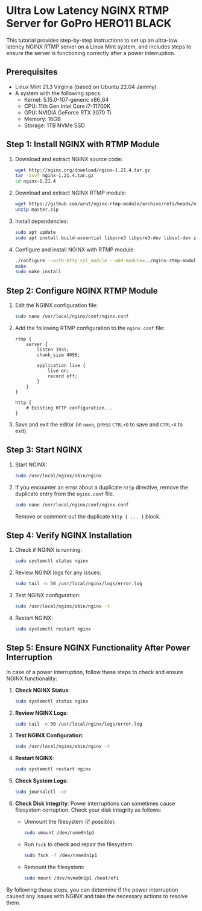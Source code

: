 # Ultra Low Latency NGINX RTMP Server for GoPro HERO11 BLACK

This tutorial provides step-by-step instructions to set up an ultra-low latency NGINX RTMP server on a Linux Mint system, and includes steps to ensure the server is functioning correctly after a power interruption.

## Prerequisites

- Linux Mint 21.3 Virginia (based on Ubuntu 22.04 Jammy)
- A system with the following specs:
  - Kernel: 5.15.0-107-generic x86_64
  - CPU: 11th Gen Intel Core i7-11700K
  - GPU: NVIDIA GeForce RTX 3070 Ti
  - Memory: 16GB
  - Storage: 1TB NVMe SSD

## Step 1: Install NGINX with RTMP Module

1. Download and extract NGINX source code:

    ```bash
    wget http://nginx.org/download/nginx-1.21.4.tar.gz
    tar -zxvf nginx-1.21.4.tar.gz
    cd nginx-1.21.4
    ```

2. Download and extract NGINX RTMP module:

    ```bash
    wget https://github.com/arut/nginx-rtmp-module/archive/refs/heads/master.zip
    unzip master.zip
    ```

3. Install dependencies:

    ```bash
    sudo apt update
    sudo apt install build-essential libpcre3 libpcre3-dev libssl-dev zlib1g zlib1g-dev -y
    ```

4. Configure and install NGINX with RTMP module:

    ```bash
    ./configure --with-http_ssl_module --add-module=../nginx-rtmp-module-master
    make
    sudo make install
    ```

## Step 2: Configure NGINX RTMP Module

1. Edit the NGINX configuration file:

    ```bash
    sudo nano /usr/local/nginx/conf/nginx.conf
    ```

2. Add the following RTMP configuration to the `nginx.conf` file:

    ```nginx
    rtmp {
        server {
            listen 1935;
            chunk_size 4096;

            application live {
                live on;
                record off;
            }
        }
    }

    http {
        # Existing HTTP configuration...
    }
    ```

3. Save and exit the editor (in `nano`, press `CTRL+O` to save and `CTRL+X` to exit).

## Step 3: Start NGINX

1. Start NGINX:

    ```bash
    sudo /usr/local/nginx/sbin/nginx
    ```

2. If you encounter an error about a duplicate `http` directive, remove the duplicate entry from the `nginx.conf` file.

    ```bash
    sudo nano /usr/local/nginx/conf/nginx.conf
    ```

    Remove or comment out the duplicate `http { ... }` block.

## Step 4: Verify NGINX Installation

1. Check if NGINX is running:

    ```bash
    sudo systemctl status nginx
    ```

2. Review NGINX logs for any issues:

    ```bash
    sudo tail -n 50 /usr/local/nginx/logs/error.log
    ```

3. Test NGINX configuration:

    ```bash
    sudo /usr/local/nginx/sbin/nginx -t
    ```

4. Restart NGINX:

    ```bash
    sudo systemctl restart nginx
    ```

## Step 5: Ensure NGINX Functionality After Power Interruption

In case of a power interruption, follow these steps to check and ensure NGINX functionality:

1. **Check NGINX Status**:

    ```bash
    sudo systemctl status nginx
    ```

2. **Review NGINX Logs**:

    ```bash
    sudo tail -n 50 /usr/local/nginx/logs/error.log
    ```

3. **Test NGINX Configuration**:

    ```bash
    sudo /usr/local/nginx/sbin/nginx -t
    ```

4. **Restart NGINX**:

    ```bash
    sudo systemctl restart nginx
    ```

5. **Check System Logs**:

    ```bash
    sudo journalctl -xe
    ```

6. **Check Disk Integrity**:
    Power interruptions can sometimes cause filesystem corruption. Check your disk integrity as follows:

    - Unmount the filesystem (if possible):

        ```bash
        sudo umount /dev/nvme0n1p1
        ```

    - Run `fsck` to check and repair the filesystem:

        ```bash
        sudo fsck -f /dev/nvme0n1p1
        ```

    - Remount the filesystem:

        ```bash
        sudo mount /dev/nvme0n1p1 /boot/efi
        ```

By following these steps, you can determine if the power interruption caused any issues with NGINX and take the necessary actions to resolve them.
